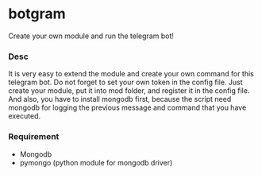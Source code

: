 # botgram
Create your own module and run the telegram bot!

### Desc
It is very easy to extend the module and create your own command for this telegram bot. Do not forget to set your own token in the config file.
Just create your module, put it into mod folder, and register it in the config file. And also, you have to install mongodb first, because the script need mongodb for logging the previous message and command that you have executed.

### Requirement
- Mongodb
- pymongo (python module for mongodb driver)
